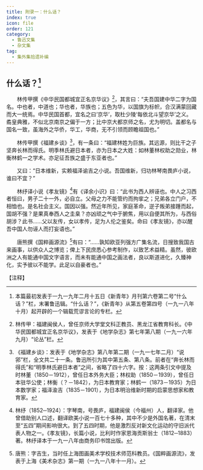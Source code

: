 ```yaml
---
title: 附录一：什么话？
index: true
icon: file
order: 121
category:
  - 鲁迅文集
  - 杂文集
tag:  
  - 集外集拾遗补编
---
```


## 什么话？[^①]

　　林传甲撰《中华民国都城宜正名京华议》[^②]，其言曰：“夫吾国建中华二字为国名。中也者，中道也；华也者，华族也；五色为华，以国旗为标帜，合汉满蒙回藏而大一统焉。中华民国首都，宜名之曰‘京华’，取杜少陵‘每依北斗望京华’之义。矞皇典雅，不似北京南京之偏于一方；比中京大都京师之名，尤为明切。盖都名与国名一致，虽海外之华侨，华工，华商，无不引领而顾瞻祖国也。”

　　林传甲撰《福建乡谈》[^③]，有一条曰：“福建林姓为巨族。其远源，则比干之子坚奔长林而得氏。明季林氏避日本者，亦为日本之大姓：如林董林权助之勋业，林衡林鹤一之学术。亦足征吾族之盛于东亚者也。”

　　又曰：“日本维新，实赖福泽谕吉之小说。吾国维新，归功林琴南畏庐小说，谁曰不宜？”

　　林纾译小说《孝友镜》[^④]有《译余小识》曰：“此书为西人辨诬也。中人之习西者恒曰，男子二十一外，必自立。父母之力不能管约而拘挛之；兄弟各立门户，不相恤也。是名社会主义。国因以强。然近年所见，家庭革命，逆子叛弟接踵而起，国胡不强？是果真奉西人之圭臬？亦凶顽之气中于腑焦，用以自便其所为，与西俗胡涉？此书……父以友传，女以孝传，足为人伦之鉴矣。命曰《孝友镜》，亦以醒吾中国人勿诬人而打妄语也。”

　　唐熊撰《国粹画源流》[^⑤]有曰：“……孰知欧亚列强方广集名流，日搜致我国古来画事，以供众人之博览；俾上下民庶悉心参考制作，以致艺术益精。虽然，彼欧洲之人有能通中国文字语言，而未有能通中国之画法者，良以斯道进化，久臻神化，实予彼以不能学。此足以自豪者也。”

【注释】

[^①]:本篇最初发表于一九一九年二月十五日《新青年》月刊第六卷第二号“什么话？”栏，末署鲁迅辑。“什么话？”，《新青年》从第五卷第四号（一九一八年十月）起开辟的一个辑载荒谬言论的专栏。

[^②]:林传甲：福建闽侯人，曾任京师大学堂文科正教员、黑龙江省教育科长。《中华民国都城宜正名京华议》，发表于《地学杂志》第七年第八期（一九一六年九月）“论丛”栏。

[^③]:《福建乡谈》：发表于《地学杂志》第八年第二期（一九一七年二月）“说郛”栏，全文共二十一条。鲁迅所引为其中第五条、第八条。前者在“奔长林而得氏”和“明季林氏避日本者”之间，省略了四十六字。按：这两条引文中提及时林董（1850－1912），曾任日本外务大臣；林权助（1850－1939），曾任日本驻华公使；林衡（？－1842），为日本教育家；林鹤一（1873－1935）为日本数学家；福泽渝吉（1835－1901），为日本明治维新时期的启蒙思想家和教育家。

[^④]:林纾（1852─1924）：字琴南，号畏庐，福建闽侯（今福州）人，翻译家。他曾借助别人口述，翻译欧美小说一百七十多种，其中不少是外国名著，在清末至“五四”期间影响很大。到了五四时期，他是激烈反对新文化运动的守旧派代表人物之一。《孝友镜》，长篇小说，比利时作家恩海贡斯翁士（1812─1883）著。林纾译本于一九一八年由商务印书馆出版。

[^⑤]:唐熊：字吉生，当时任上海图画美术学校技术师范科教员。《国粹画源流》，发表于上海《美术杂志》第一期（一九一八年十一月）。
